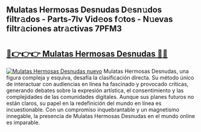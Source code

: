 ## Mulatas Hermosas Desnudas D𝚎sn𝚞dos filtr𝚊dos - Parts-7Iv Vid𝚎os f𝚘tos - N𝚞evas filtr𝚊ciones atr𝚊ctivas 7PFM3

# <h2><a href="http://mbbgmv.tromn.icu/?c=Mulatas+Hermosas+Desnudas">🔗👉👉👉 Mulatas Hermosas Desnudas 🔗🔗</a></h2>

[![Mulatas Hermosas Desnudas nuevo](https://i.imgur.com/pEAQMta.gif)](http://mbbgmv.tromn.icu/?c=Mulatas+Hermosas+Desnudas)
Mulatas Hermosas Desnudas, una figura compleja y esquiva, desafía la clasificación directa. Su método único de interactuar con audiencias en línea ha fascinado y provocado críticas, generando debates sobre la expresión artística, el consentimiento y las complejidades de las comunidades digitales. Aunque sus planes futuros no están claros, su papel en la redefinición del mundo en línea es incuestionable. Con un compromiso inquebrantable y un magnetismo innegable, la presencia de Mulatas Hermosas Desnudas en el mundo online es imparable.
